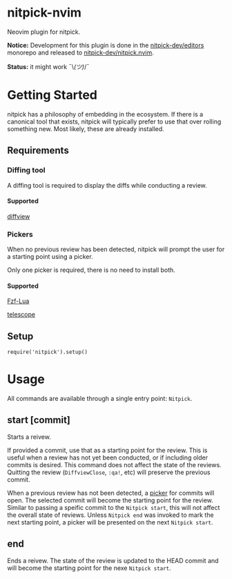 # nitpick-nvim

Neovim plugin for nitpick.

**Notice:** Development for this plugin is done in the
[nitpick-dev/editors](https://github.com/nitpick-dev/editors/tree/main/nvim)
monorepo and released to
[nitpick-dev/nitpick.nvim](https://github.com/nitpick-dev/nitpick.nvim).

**Status:** it might work ¯\\_(ツ)_/¯

# Getting Started

nitpick has a philosophy of embedding in the ecosystem. If there is a canonical
tool that exists, nitpick will typically prefer to use that over rolling
something new. Most likely, these are already installed.

## Requirements

### Diffing tool

A diffing tool is required to display the diffs while conducting a review.

#### Supported

[diffview](https://github.com/sindrets/diffview.nvim)

### Pickers

When no previous review has been detected, nitpick will prompt the user for a
starting point using a picker.

Only one picker is required, there is no need to install both.

#### Supported

[Fzf-Lua](https://github.com/ibhagwan/fzf-lua)

[telescope](https://github.com/nvim-telescope/telescope.nvim)


## Setup

`require('nitpick').setup()`


# Usage

All commands are available through a single entry point: `Nitpick`.


## start [commit]

Starts a reivew.

If provided a commit, use that as a starting point for the review. This is
useful when a review has not yet been conducted, or if including older commits
is desired. This command does not affect the state of the reviews. Quitting the
review (`DiffviewClose`, `:qa!`, etc) will preserve the previous commit.

When a previous review has not been detected, a [picker](#pickers) for commits
will open. The selected commit will become the starting point for the review.
Similar to passing a speific commit to the `Nitpick start`, this will not affect
the overall state of reviews. Unless `Nitpick end` was invoked to mark the next
starting point, a picker will be presented on the next `Nitpick start`.


## end

Ends a reivew. The state of the review is updated to the HEAD commit and will
become the starting point for the nexe `Nitpick start`.
